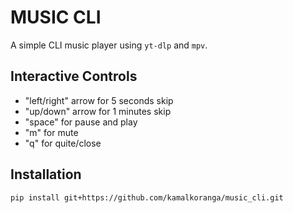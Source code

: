 # MUSIC CLI

A simple CLI music player using `yt-dlp` and `mpv`.

## Interactive Controls
- "left/right" arrow for 5 seconds skip
- "up/down" arrow for 1 minutes skip
- "space" for pause and play
- "m" for mute
- "q" for quite/close

## Installation

```sh
pip install git+https://github.com/kamalkoranga/music_cli.git
